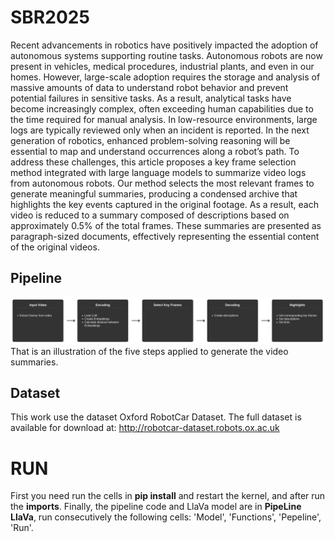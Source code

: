 # SBR2025
Recent advancements in robotics have positively impacted the adoption of autonomous systems supporting routine tasks. Autonomous robots are now present in vehicles, medical procedures, industrial plants, and even in our homes. However, large-scale adoption requires the storage and analysis of massive amounts of data to understand robot behavior and prevent potential failures in sensitive tasks. As a result, analytical tasks have become increasingly complex, often exceeding human capabilities due to the time required for manual analysis. In low-resource environments, large logs are typically reviewed only when an incident is reported. In the next generation of robotics, enhanced problem-solving reasoning will be essential to map and understand occurrences along a robot’s path. To address these challenges, this article proposes a key frame selection method integrated with large language models to summarize video logs from autonomous robots. Our method selects the most relevant frames to generate meaningful summaries, producing a condensed archive that highlights the key events captured in the original footage. As a result, each video is reduced to a summary composed of descriptions based on approximately 0.5% of the total frames. These summaries are presented as paragraph-sized documents, effectively representing the essential content of the original videos.

## Pipeline
![image](fluxograma.png)
That is an illustration of the five steps applied to generate the video summaries.

## Dataset
This work use the dataset Oxford RobotCar Dataset. The full dataset is available for download at: http://robotcar-dataset.robots.ox.ac.uk

# RUN
First you need run the cells in **pip install** and restart the kernel, and after run the **imports**. Finally, the pipeline code and LlaVa model are in **PipeLine LlaVa**, run consecutively the following cells: 'Model', 'Functions', 'Pepeline', 'Run'.
